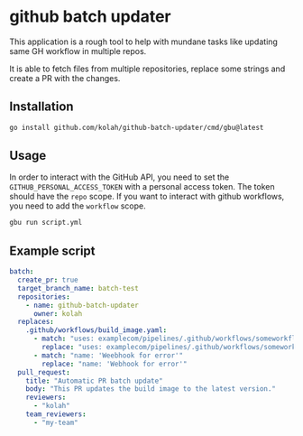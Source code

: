 # github batch updater
This application is a rough tool to help with mundane tasks like updating same GH workflow in multiple repos.

It is able to fetch files from multiple repositories, replace some strings and create a PR with the changes.

## Installation

```bash
go install github.com/kolah/github-batch-updater/cmd/gbu@latest
```
## Usage

In order to interact with the GitHub API, you need to set the `GITHUB_PERSONAL_ACCESS_TOKEN` with a personal access token.
The token should have the `repo` scope. If you want to interact with github workflows, you need to add the `workflow` scope.

```bash
gbu run script.yml
```

## Example script
```yaml
batch:
  create_pr: true
  target_branch_name: batch-test
  repositories:
    - name: github-batch-updater
      owner: kolah
  replaces:
    .github/workflows/build_image.yaml:
      - match: "uses: examplecom/pipelines/.github/workflows/someworkflow.yaml@v1.3"
        replace: "uses: examplecom/pipelines/.github/workflows/someworkflow.yaml@v1.6.7"
      - match: "name: 'Weebhook for error'"
        replace: "name: 'Webhook for error'"
  pull_request:
    title: "Automatic PR batch update"
    body: "This PR updates the build image to the latest version."
    reviewers:
      - "kolah"
    team_reviewers:
      - "my-team"
```
